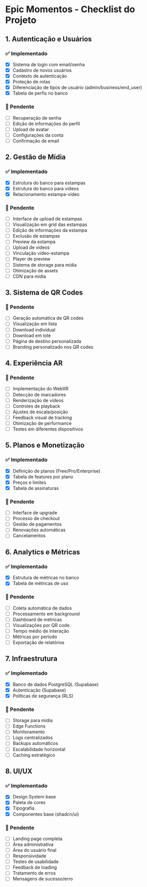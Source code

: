 # Epic Momentos - Checklist do Projeto

## 1. Autenticação e Usuários
### ✅ Implementado
- [x] Sistema de login com email/senha
- [x] Cadastro de novos usuários
- [x] Contexto de autenticação
- [x] Proteção de rotas
- [x] Diferenciação de tipos de usuário (admin/business/end_user)
- [x] Tabela de perfis no banco

### 🚧 Pendente
- [ ] Recuperação de senha
- [ ] Edição de informações do perfil
- [ ] Upload de avatar
- [ ] Configurações da conta
- [ ] Confirmação de email

## 2. Gestão de Mídia
### ✅ Implementado
- [x] Estrutura do banco para estampas
- [x] Estrutura do banco para vídeos
- [x] Relacionamento estampa-vídeo

### 🚧 Pendente
- [ ] Interface de upload de estampas
- [ ] Visualização em grid das estampas
- [ ] Edição de informações da estampa
- [ ] Exclusão de estampas
- [ ] Preview da estampa
- [ ] Upload de vídeos
- [ ] Vinculação vídeo-estampa
- [ ] Player de preview
- [ ] Sistema de storage para mídia
- [ ] Otimização de assets
- [ ] CDN para mídia

## 3. Sistema de QR Codes
### 🚧 Pendente
- [ ] Geração automática de QR codes
- [ ] Visualização em lista
- [ ] Download individual
- [ ] Download em lote
- [ ] Página de destino personalizada
- [ ] Branding personalizado nos QR codes

## 4. Experiência AR
### 🚧 Pendente
- [ ] Implementação do WebXR
- [ ] Detecção de marcadores
- [ ] Renderização de vídeos
- [ ] Controles de playback
- [ ] Ajustes de escala/posição
- [ ] Feedback visual de tracking
- [ ] Otimização de performance
- [ ] Testes em diferentes dispositivos

## 5. Planos e Monetização
### ✅ Implementado
- [x] Definição de planos (Free/Pro/Enterprise)
- [x] Tabela de features por plano
- [x] Preços e limites
- [x] Tabela de assinaturas

### 🚧 Pendente
- [ ] Interface de upgrade
- [ ] Processo de checkout
- [ ] Gestão de pagamentos
- [ ] Renovações automáticas
- [ ] Cancelamentos

## 6. Analytics e Métricas
### ✅ Implementado
- [x] Estrutura de métricas no banco
- [x] Tabela de métricas de uso

### 🚧 Pendente
- [ ] Coleta automática de dados
- [ ] Processamento em background
- [ ] Dashboard de métricas
- [ ] Visualizações por QR code
- [ ] Tempo médio de interação
- [ ] Métricas por período
- [ ] Exportação de relatórios

## 7. Infraestrutura
### ✅ Implementado
- [x] Banco de dados PostgreSQL (Supabase)
- [x] Autenticação (Supabase)
- [x] Políticas de segurança (RLS)

### 🚧 Pendente
- [ ] Storage para mídia
- [ ] Edge Functions
- [ ] Monitoramento
- [ ] Logs centralizados
- [ ] Backups automáticos
- [ ] Escalabilidade horizontal
- [ ] Caching estratégico

## 8. UI/UX
### ✅ Implementado
- [x] Design System base
- [x] Paleta de cores
- [x] Tipografia
- [x] Componentes base (shadcn/ui)

### 🚧 Pendente
- [ ] Landing page completa
- [ ] Área administrativa
- [ ] Área do usuário final
- [ ] Responsividade
- [ ] Testes de usabilidade
- [ ] Feedback de loading
- [ ] Tratamento de erros
- [ ] Mensagens de sucesso/erro